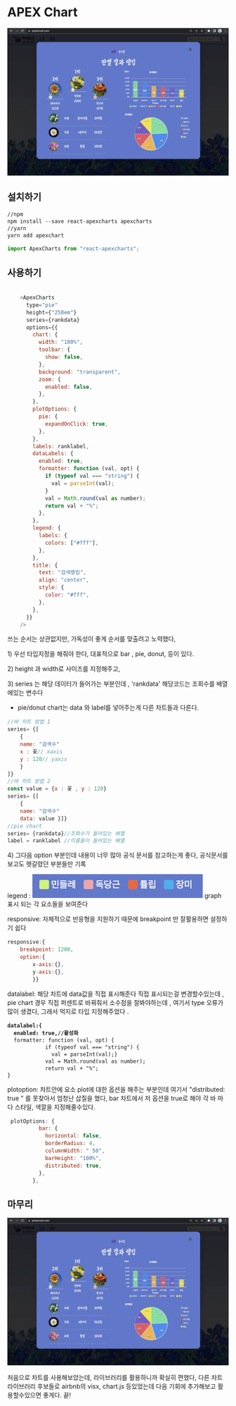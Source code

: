 # APEX Chart

![](<../.gitbook/assets/Screenshot 2023-02-09 at 3.17.41 AM.png>)



## 설치하기&#x20;

```shell
//npm
npm install --save react-apexcharts apexcharts
//yarn
yarn add apexchart 
```



```javascript
import ApexCharts from "react-apexcharts";
```

## 사용하기

```javascript

    <ApexCharts
      type="pie"
      height={"250em"}
      series={rankdata}
      options={{
        chart: {
          width: "100%",
          toolbar: {
            show: false,
          },
          background: "transparent",
          zoom: {
            enabled: false,
          },
        },
        plotOptions: {
          pie: {
            expandOnClick: true,
          },
        },
        labels: ranklabel,
        dataLabels: {
          enabled: true,
          formatter: function (val, opt) {
            if (typeof val === "string") {
              val = parseInt(val);
            }
            val = Math.round(val as number);
            return val + "%";
          },
        },
        legend: {
          labels: {
            colors: ["#fff"],
          },
        },
        title: {
          text: "검색랭킹",
          align: "center",
          style: {
            color: "#fff",
          },
        },
      }}
    />
```

쓰는 순서는 상관없지만, 가독성이 좋게 순서를 맞출려고 노력했다,

1\) 우선 타입지정을 해줘야 한다, 대표적으로  bar , pie, donut, 등이 있다.&#x20;

2\) height 과 width로  사이즈를 지정해주고, &#x20;

3\) series 는 해당 데이터가 들어가는 부분인데 , 'rankdata'  해당코드는 조회수를 배열에있는 변수다&#x20;

* pie/donut chart는 data 와 label를 넣어주는게 다른 차트들과 다른다.

```javascript
//바 차트 방법 1 
series= {[
    {
    name: "검색수"
    x : 꽃// xaxis
    y : 120// yaxis 
    }
]}
//바 차트 방법 2
const value = {x : 꽃 , y : 120} 
series= {[
    {
    name: "검색수"
    data: value }]}
//pie chart
series= {rankdata}//조화수가 들어있는 배열
label = ranklabel //이름들이 들어있는 배열 
```

4\) 그다음  option 부분인데 내용이 너무 많아 공식 문서를 참고하는게 좋다, 공식문서를 보고도 헷갈렸던 부분들만 기록

legend : ![](<../.gitbook/assets/image (2).png>) graph 표시 되는 각 요소들을 보여준다&#x20;

responsive: 자체적으로 반응형을 지원하기 때문에 breakpoint 만 잘활용하면 설정하기 쉽다&#x20;

```javascript
responsive:{
    breakpoint: 1200,
    option:{
        x-axis:{},
        y-axis:{},
        }}
```

datalabel: 해당 차트에 data값을 직접 표시해준다  직접 표시되는걸 변경할수있는데 ,  pie chart 경우 직접 퍼센트로 바꿔줘서 소수점을 잘봐야하는데 , 여기서  type 오류가 많이 생겼다, 그래서 억지로 타입 지정해주었다 .

<pre class="language-javascript"><code class="lang-javascript"><strong>datalabel:{
</strong><strong>  enabled: true,//활성화
</strong>  formatter: function (val, opt) {
            if (typeof val === "string") {
              val = parseInt(val);}
            val = Math.round(val as number);
            return val + "%";
}
</code></pre>

plotoption: 차트안에 요소 plot에 대한 옵션을 해주는 부분인데 여기서 "distributed: true " 를 못찾아서 엄청난 삽질을 했다,  bar 차트에서  저 옵션을 true로 해야 각 바 마다 스타일, 색깔을 지정해줄수있다.&#x20;

```javascript
 plotOptions: {
          bar: {
            horizontal: false,
            borderRadius: 4,
            columnWidth: " 50",
            barHeight: "100%",
            distributed: true,
          },
        },
```



## 마무리

![](<../.gitbook/assets/Screenshot 2023-02-09 at 3.17.41 AM (1).png>)

처음으로 차트를 사용해보았는데, 라이브러리를 활용하니까 확실히 편했다, 다른 차트 라이브러리 후보들로  airbnb의 visx, chart.js 등있었는데 다음 기회에 추가해보고 활용할수있으면 좋게다. 끝! &#x20;
